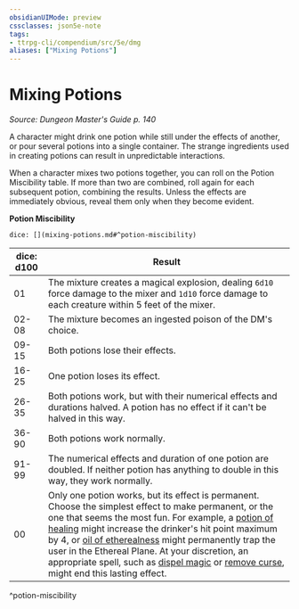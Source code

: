 ```yaml
---
obsidianUIMode: preview
cssclasses: json5e-note
tags:
- ttrpg-cli/compendium/src/5e/dmg
aliases: ["Mixing Potions"]
---
```

# Mixing Potions
*Source: Dungeon Master's Guide p. 140* 

A character might drink one potion while still under the effects of another, or pour several potions into a single container. The strange ingredients used in creating potions can result in unpredictable interactions.

When a character mixes two potions together, you can roll on the Potion Miscibility table. If more than two are combined, roll again for each subsequent potion, combining the results. Unless the effects are immediately obvious, reveal them only when they become evident.

**Potion Miscibility**

`dice: [](mixing-potions.md#^potion-miscibility)`

| dice: d100 | Result |
|------------|--------|
| 01 | The mixture creates a magical explosion, dealing `6d10` force damage to the mixer and `1d10` force damage to each creature within 5 feet of the mixer. |
| 02-08 | The mixture becomes an ingested poison of the DM's choice. |
| 09-15 | Both potions lose their effects. |
| 16-25 | One potion loses its effect. |
| 26-35 | Both potions work, but with their numerical effects and durations halved. A potion has no effect if it can't be halved in this way. |
| 36-90 | Both potions work normally. |
| 91-99 | The numerical effects and duration of one potion are doubled. If neither potion has anything to double in this way, they work normally. |
| 00 | Only one potion works, but its effect is permanent. Choose the simplest effect to make permanent, or the one that seems the most fun. For example, a [potion of healing](Misc%20Files/CLI/compendium/items/potion-of-healing-xdmg.md) might increase the drinker's hit point maximum by 4, or [oil of etherealness](Misc%20Files/CLI/compendium/items/oil-of-etherealness-xdmg.md) might permanently trap the user in the Ethereal Plane. At your discretion, an appropriate spell, such as [dispel magic](Misc%20Files/CLI/compendium/spells/dispel-magic-xphb.md) or [remove curse](Misc%20Files/CLI/compendium/spells/remove-curse-xphb.md), might end this lasting effect. |
^potion-miscibility
